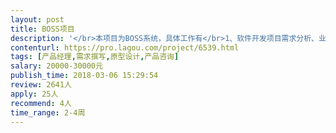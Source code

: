 ```yaml
---                
layout: post       
title: BOSS项目           
description: '</br>本项目为BOSS系统，具体工作有</br>1、软件开发项目需求分析、业务设计；</br>2、开发及后续过程的需求跟进、变更把控，以及需求相关的管理与技术支持；</br>3、售前项目业务规划及投标文件编写。</br>'     
contenturl: https://pro.lagou.com/project/6539.html      
tags: [产品经理,需求撰写,原型设计,产品咨询]            
salary: 20000-30000元          
publish_time: 2018-03-06 15:29:54         
review: 2641人                   
apply: 25人                   
recommend: 4人                   
time_range: 2-4周              
---                 
```

